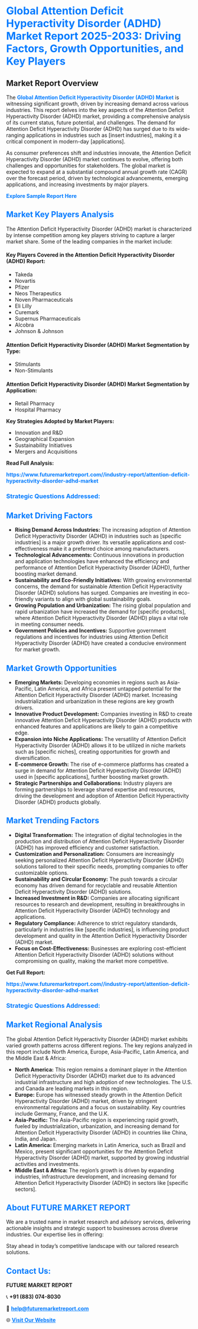 <h1 style="color: #007BFF;">Global Attention Deficit Hyperactivity Disorder (ADHD) Market Report 2025-2033: Driving Factors, Growth Opportunities, and Key Players</h1>

<section id="overview">
<h2>Market Report Overview</h2>
<p>The <a href="https://www.futuremarketreport.com//industry-report/attention-deficit-hyperactivity-disorder-adhd-market" style="color: #007BFF; text-decoration: none;"><strong>Global Attention Deficit Hyperactivity Disorder (ADHD) Market</strong></a> is witnessing significant growth, driven by increasing demand across various industries. This report delves into the key aspects of the Attention Deficit Hyperactivity Disorder (ADHD) market, providing a comprehensive analysis of its current status, future potential, and challenges. The demand for Attention Deficit Hyperactivity Disorder (ADHD) has surged due to its wide-ranging applications in industries such as [insert industries], making it a critical component in modern-day [applications].</p>
<p>As consumer preferences shift and industries innovate, the Attention Deficit Hyperactivity Disorder (ADHD) market continues to evolve, offering both challenges and opportunities for stakeholders. The global market is expected to expand at a substantial compound annual growth rate (CAGR) over the forecast period, driven by technological advancements, emerging applications, and increasing investments by major players.</p>
</section>

<section id="overview">
<p><a href="https://www.futuremarketreport.com//request-sample/reportId=82809" style="color: #007BFF; text-decoration: none;"><strong>Explore Sample Report Here</strong></a></p>
</section>

<section id="key-players">
<h2 style="color: #007BFF;">Market Key Players Analysis</h2>
<p>The Attention Deficit Hyperactivity Disorder (ADHD) market is characterized by intense competition among key players striving to capture a larger market share. Some of the leading companies in the market include:</p>
<h4>Key Players Covered in the Attention Deficit Hyperactivity Disorder (ADHD) Report:</h4>
<ul><li>Takeda</li><li>Novartis</li><li>Pfizer</li><li>Neos Therapeutics</li><li>Noven Pharmaceuticals</li><li>Eli Lilly</li><li>Curemark</li><li>Supernus Pharmaceuticals</li><li>Alcobra</li><li>Johnson &amp; Johnson</li></ul>
<h4>Attention Deficit Hyperactivity Disorder (ADHD) Market Segmentation by Type:</h4>
<ul><li>Stimulants</li><li>Non-Stimulants</li></ul>

<h4>Attention Deficit Hyperactivity Disorder (ADHD) Market Segmentation by Application:</h4>
<ul><li>Retail Pharmacy</li><li>Hospital Pharmacy</li></ul>
<p><strong>Key Strategies Adopted by Market Players:</strong></p>
<ul>
<li>Innovation and R&D</li>
<li>Geographical Expansion</li>
<li>Sustainability Initiatives</li>
<li>Mergers and Acquisitions</li>
</ul>
</section>

<section>
<p><strong>Read Full Analysis: </strong></p><a href="https://www.futuremarketreport.com//industry-report/attention-deficit-hyperactivity-disorder-adhd-market" style="color: #007BFF; text-decoration: none;"><strong>https://www.futuremarketreport.com//industry-report/attention-deficit-hyperactivity-disorder-adhd-market</strong></a>
<h3 style="color: #007BFF;">Strategic Questions Addressed:</h3>
</section>

<section id="driving-factors">
<h2 style="color: #007BFF;">Market Driving Factors</h2>
<ul>
<li><strong>Rising Demand Across Industries:</strong> The increasing adoption of Attention Deficit Hyperactivity Disorder (ADHD) in industries such as [specific industries] is a major growth driver. Its versatile applications and cost-effectiveness make it a preferred choice among manufacturers.</li>
<li><strong>Technological Advancements:</strong> Continuous innovations in production and application technologies have enhanced the efficiency and performance of Attention Deficit Hyperactivity Disorder (ADHD), further boosting market demand.</li>
<li><strong>Sustainability and Eco-Friendly Initiatives:</strong> With growing environmental concerns, the demand for sustainable Attention Deficit Hyperactivity Disorder (ADHD) solutions has surged. Companies are investing in eco-friendly variants to align with global sustainability goals.</li>
<li><strong>Growing Population and Urbanization:</strong> The rising global population and rapid urbanization have increased the demand for [specific products], where Attention Deficit Hyperactivity Disorder (ADHD) plays a vital role in meeting consumer needs.</li>
<li><strong>Government Policies and Incentives:</strong> Supportive government regulations and incentives for industries using Attention Deficit Hyperactivity Disorder (ADHD) have created a conducive environment for market growth.</li>
</ul>
</section>

<section id="growth-opportunities">
<h2 style="color: #007BFF;">Market Growth Opportunities</h2>
<ul>
<li><strong>Emerging Markets:</strong> Developing economies in regions such as Asia-Pacific, Latin America, and Africa present untapped potential for the Attention Deficit Hyperactivity Disorder (ADHD) market. Increasing industrialization and urbanization in these regions are key growth drivers.</li>
<li><strong>Innovative Product Development:</strong> Companies investing in R&D to create innovative Attention Deficit Hyperactivity Disorder (ADHD) products with enhanced features and applications are likely to gain a competitive edge.</li>
<li><strong>Expansion into Niche Applications:</strong> The versatility of Attention Deficit Hyperactivity Disorder (ADHD) allows it to be utilized in niche markets such as [specific niches], creating opportunities for growth and diversification.</li>
<li><strong>E-commerce Growth:</strong> The rise of e-commerce platforms has created a surge in demand for Attention Deficit Hyperactivity Disorder (ADHD) used in [specific applications], further boosting market growth.</li>
<li><strong>Strategic Partnerships and Collaborations:</strong> Industry players are forming partnerships to leverage shared expertise and resources, driving the development and adoption of Attention Deficit Hyperactivity Disorder (ADHD) products globally.</li>
</ul>
</section>

<section id="trending-factors">
<h2 style="color: #007BFF;">Market Trending Factors</h2>
<ul>
<li><strong>Digital Transformation:</strong> The integration of digital technologies in the production and distribution of Attention Deficit Hyperactivity Disorder (ADHD) has improved efficiency and customer satisfaction.</li>
<li><strong>Customization and Personalization:</strong> Consumers are increasingly seeking personalized Attention Deficit Hyperactivity Disorder (ADHD) solutions tailored to their specific needs, prompting companies to offer customizable options.</li>
<li><strong>Sustainability and Circular Economy:</strong> The push towards a circular economy has driven demand for recyclable and reusable Attention Deficit Hyperactivity Disorder (ADHD) solutions.</li>
<li><strong>Increased Investment in R&D:</strong> Companies are allocating significant resources to research and development, resulting in breakthroughs in Attention Deficit Hyperactivity Disorder (ADHD) technology and applications.</li>
<li><strong>Regulatory Compliance:</strong> Adherence to strict regulatory standards, particularly in industries like [specific industries], is influencing product development and quality in the Attention Deficit Hyperactivity Disorder (ADHD) market.</li>
<li><strong>Focus on Cost-Effectiveness:</strong> Businesses are exploring cost-efficient Attention Deficit Hyperactivity Disorder (ADHD) solutions without compromising on quality, making the market more competitive.</li>
</ul>
</section>

<section>
<p><strong>Get Full Report: </strong></p><a href="https://www.futuremarketreport.com//industry-report/attention-deficit-hyperactivity-disorder-adhd-market" style="color: #007BFF; text-decoration: none;"><strong>https://www.futuremarketreport.com//industry-report/attention-deficit-hyperactivity-disorder-adhd-market</strong></a>
<h3 style="color: #007BFF;">Strategic Questions Addressed:</h3>
</section>


<section id="regional-analysis">
<h2 style="color: #007BFF;">Market Regional Analysis</h2>
<p>The global Attention Deficit Hyperactivity Disorder (ADHD) market exhibits varied growth patterns across different regions. The key regions analyzed in this report include North America, Europe, Asia-Pacific, Latin America, and the Middle East & Africa:</p>
<ul>
<li><strong>North America:</strong> This region remains a dominant player in the Attention Deficit Hyperactivity Disorder (ADHD) market due to its advanced industrial infrastructure and high adoption of new technologies. The U.S. and Canada are leading markets in this region.</li>
<li><strong>Europe:</strong> Europe has witnessed steady growth in the Attention Deficit Hyperactivity Disorder (ADHD) market, driven by stringent environmental regulations and a focus on sustainability. Key countries include Germany, France, and the U.K.</li>
<li><strong>Asia-Pacific:</strong> The Asia-Pacific region is experiencing rapid growth, fueled by industrialization, urbanization, and increasing demand for Attention Deficit Hyperactivity Disorder (ADHD) in countries like China, India, and Japan.</li>
<li><strong>Latin America:</strong> Emerging markets in Latin America, such as Brazil and Mexico, present significant opportunities for the Attention Deficit Hyperactivity Disorder (ADHD) market, supported by growing industrial activities and investments.</li>
<li><strong>Middle East & Africa:</strong> The region’s growth is driven by expanding industries, infrastructure development, and increasing demand for Attention Deficit Hyperactivity Disorder (ADHD) in sectors like [specific sectors].</li>
</ul>
</section>

<footer>
<h2 style="color: #007BFF;">About FUTURE MARKET REPORT</h2>
<p>We are a trusted name in market research and advisory services, delivering actionable insights and strategic support to businesses across diverse industries. Our expertise lies in offering:</p>

<p>Stay ahead in today’s competitive landscape with our tailored research solutions.</p>

<h2 style="color: #007BFF;">Contact Us:</h2>
<p><strong>FUTURE MARKET REPORT</strong></p>
<p>📞 <strong>+91 (883) 074-8030</strong></p>
<p>📧 <strong><a href="mailto:help@futuremarketreport.com" style="color: #007BFF;">help@futuremarketreport.com</a></strong></p>
<p>🌐 <strong><a href="https://www.futuremarketreport.com/" style="color: #007BFF;">Visit Our Website</a></strong></p>
</footer>
